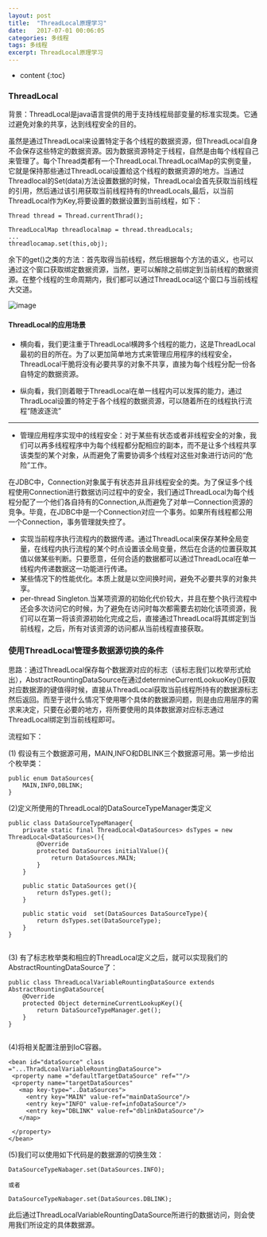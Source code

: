 ```yaml
---
layout: post
title:  "ThreadLocal原理学习"
date:   2017-07-01 00:06:05
categories: 多线程
tags: 多线程
excerpt: ThreadLocal原理学习
---
```



* content
{:toc}


###  ThreadLocal

背景：ThreadLocal是java语言提供的用于支持线程局部变量的标准实现类。它通过避免对象的共享，达到线程安全的目的。

虽然是通过ThreadLocal来设置特定于各个线程的数据资源，但ThreadLocal自身不会保存这些特定的数据资源。因为数据资源特定于线程，自然是由每个线程自己来管理了。每个Thread类都有一个ThreadLocal.ThreadLocalMap的实例变量，它就是保持那些通过ThreadLocal设置给这个线程的数据资源的地方。当通过Threadlocal的Set(data)方法设置数据的时候，ThreadLocal会首先获取当前线程的引用，然后通过该引用获取当前线程持有的threadLocals,最后，以当前ThreadLocal作为Key,将要设置的数据设置到当前线程，如下：

```
Thread thread = Thread.currentThrad();

ThreadLocalMap threadlocalmap = thread.threadLocals;
...
threadlocamap.set(this,obj);

```
余下的get()之类的方法：首先取得当前线程，然后根据每个方法的语义，也可以通过这个窗口获取绑定数据资源，当然，更可以解除之前绑定到当前线程的数据资源。在整个线程的生命周期内，我们都可以通过ThreadLocal这个窗口与当前线程大交道。

![image](http://7xpuj1.com1.z0.glb.clouddn.com/Threadlocal.png)

####  ThreadLocal的应用场景

 - 横向看，我们更注重于ThreadLocal横跨多个线程的能力，这是ThreadLocal最初的目的所在。为了以更加简单地方式来管理应用程序的线程安全，ThreadLocal干脆将没有必要共享的对象不共享，直接为每个线程分配一份各自特定的数据资源。

- 纵向看，我们则着眼于ThreadLocal在单一线程内可以发挥的能力，通过ThradLocal设置的特定于各个线程的数据资源，可以随着所在的线程执行流程“随波逐流”


---

- 管理应用程序实现中的线程安全：对于某些有状态或者非线程安全的对象，我们可以再多线程程序中为每个线程都分配相应的副本，而不是让多个线程共享该类型的某个对象，从而避免了需要协调多个线程对这些对象进行访问的“危险”工作。

在JDBC中，Connection对象属于有状态并且非线程安全的类。为了保证多个线程使用Connection进行数据访问过程中的安全，我们通过ThreadLocal为每个线程分配了一个他们各自持有的Connection,从而避免了对单一Connection资源的竞争。毕竟，在JDBC中是一个Connection对应一个事务。如果所有线程都公用一个Connection，事务管理就失控了。

- 实现当前程序执行流程内的数据传递。通过ThreadLocal来保存某种全局变量，在线程内执行流程的某个时点设置该全局变量，然后在合适的位置获取其值以做某些判断。只要愿意，任何合适的数据都可以通过ThreadLocal在单一线程内传递数据这一功能进行传递。
-  某些情况下的性能优化。本质上就是以空间换时间，避免不必要共享的对象共享。
-  per-thread Singleton.当某项资源的初始化代价较大，并且在整个执行流程中还会多次访问它的时候，为了避免在访问时每次都需要去初始化该项资源，我们可以在第一将该资源初始化完成之后，直接通过ThreadLocal将其绑定到当前线程，之后，所有对该资源的访问都从当前线程直接获取。

### 使用ThreadLocal管理多数据源切换的条件

思路：通过ThreadLocal保存每个数据源对应的标志（该标志我们以枚举形式给出），AbstractRountingDataSource在通过determineCurrentLookuoKey()获取对应数据源的键值得时候，直接从ThreadLocal获取当前线程所持有的数据源标志然后返回。而至于说什么情况下使用哪个具体的数据源问题，则是由应用层序的需求来决定，只要在必要的地方，将所要使用的具体数据源对应标志通过ThreadLocal绑定到当前线程即可。

流程如下：

(1) 假设有三个数据源可用，MAIN,INFO和DBLINK三个数据源可用。第一步给出个枚举类：
```
public enum DataSources{
    MAIN,INFO,DBLINK;
}

```
(2)定义所使用的ThreadLocal的DataSourceTypeManager类定义

```
public class DataSourceTypeManager{
    private static final ThreadLocal<DataSources> dsTypes = new ThreadLocal<DataSources>(){
        @Override
        protected DataSources initialValue(){
            return DataSources.MAIN;
        }
    }
    
    public static DataSources get(){
        return dsTypes.get();
    }
    
    public static void  set(DataSources DataSourceType){
        return dsTypes.set(DataSourceType);
    }
}


```

(3) 有了标志枚举类和相应的ThreadLocal定义之后，就可以实现我们的AbstractRountingDataSource了：

```
public class ThreadLocalVariableRountingDataSource extends AbstractRountingDataSource{
    @Override
    protected Object determineCurrentLookupKey(){
        return DataSourceTypeManager.get();
    }
}


```
(4)将相关配置注册到IoC容器。

```
<bean id="dataSource" class ="...ThradLcoalVariableRountingDataSource">
 <property name ="defaultTargetDataSource" ref=""/>
 <property name="targetDataSources"
   <map key-type="..DataSources">
     <entry key="MAIN" value-ref="mainDataSource"/>
     <entry key="INFO" value-ref=infoDataSource"/>
     <entry key="DBLINK" value-ref="dblinkDataSource"/>
   </map>

 </property>
</bean>

```
(5)我们可以使用如下代码是的数据源的切换生效：

```
DataSourceTypeNabager.set(DataSources.INFO);

或者

DataSourceTypeNabager.set(DataSources.DBLINK);

```

此后通过ThreadLocalVariableRountingDataSource所进行的数据访问，则会使用我们所设定的具体数据源。


